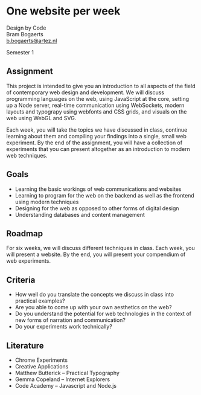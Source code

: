 # One website per week

Design by Code  
Bram Bogaerts  
[b.bogaerts@artez.nl](mailto:b.bogaerts@artez.nl)

Semester 1

## Assignment

This project is intended to give you an introduction to all aspects of the field of contemporary web design and development. We will discuss programming languages on the web, using JavaScript at the core, setting up a Node server, real-time communication using WebSockets, modern layouts and typograpy using webfonts and CSS grids, and visuals on the web using WebGL and SVG.

Each week, you will take the topics we have discussed in class, continue learning about them and compiling your findings into a single, small web experiment. By the end of the assignment, you will have a collection of experiments that you can present altogether as an introduction to modern web techniques.

## Goals

- Learning the basic workings of web communications and websites
- Learning to program for the web on the backend as well as the frontend using modern techniques
- Designing for the web as opposed to other forms of digital design
- Understanding databases and content management

## Roadmap

For six weeks, we will discuss different techniques in class. Each week, you will present a website. By the end, you will present your compendium of web experiments.

## Criteria

- How well do you translate the concepts we discuss in class into practical examples?
- Are you able to come up with your own aesthetics on the web?
- Do you understand the potential for web technologies in the context of new forms of narration and communication?
- Do your experiments work technically?

## Literature

- Chrome Experiments
- Creative Applications
- Matthew Butterick – Practical Typography
- Gemma Copeland – Internet Explorers
- Code Academy – Javascript and Node.js
